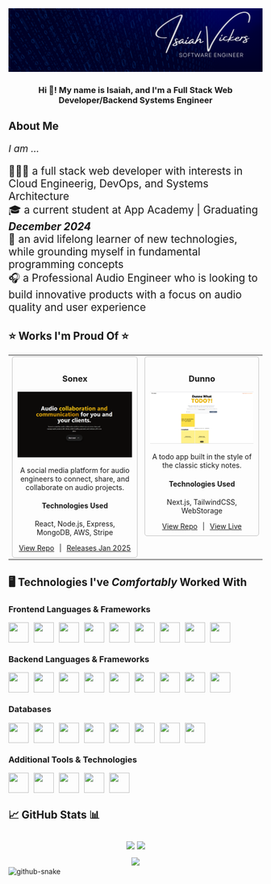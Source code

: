 <div>
  <img src="./images/isaiah-vickers_banner.png" />
</div>

<h3 align="center">Hi 👋! My name is Isaiah, and I'm a Full Stack Web Developer/Backend Systems Engineer</h3>

<h2>About Me</h2>
<p style="font-size: 1.2rem; font-style: italic;">I am ...</p>
<p style="font-size: 1.3rem;">
  👨🏾‍💻 a full stack web developer with interests in Cloud Engineerig, DevOps, and Systems Architecture
  <br/>
  🎓 a current student at App Academy | Graduating <strong><em>December 2024</em></strong>
  <br/>
  🧠 an avid lifelong learner of new technologies, while grounding myself in fundamental programming concepts
  <br/>
  🎧 a Professional Audio Engineer who is looking to build innovative products with a focus on audio quality and user experience
</p>

## ⭐ Works I'm Proud Of ⭐

<table>
  <tbody>
    <tr>
      <td valign="top">
        <div align="center" style="border: 1px solid #c1c1c1; border-radius: 5px; padding: 10px; height: 100%;">
          <div>
            <h3>Sonex</h3>
            <img src="./images/sonex_demo.png" width="100%" />
            <p>
              A social media platform for audio engineers to connect, share, and collaborate on audio projects.
            </p>
          </div>
          <div>
            <h4>Technologies Used</h4>
            <p>React, Node.js, Express, MongoDB, AWS, Stripe</p>
          </div>
          <div style="display: flex; justify-content: center; align-items: center; gap: 10px;">
            <a href="https://github.com/izzymadethat/sonex" rel="nofollow">View Repo</a>
            <span>|</span>
            <a href="#">Releases Jan 2025</a>
          </div>
        </div>
      </td>
      <td valign="top">
        <div align="center" style="border: 1px solid #c1c1c1; border-radius: 5px; padding: 10px; height: 100%;">
          <div>
            <h3>Dunno</h3>
            <img src="./images/dunno_demo.png" width="100%" />
            <p>
              A todo app built in the style of the classic sticky notes.
            </p>
          </div>
          <div>
            <h4>Technologies Used</h4>
            <p>Next.js, TailwindCSS, WebStorage</p>
          </div>
          <div style="display: flex; justify-content: center; align-items: center; gap: 10px;">
            <a href="https://github.com/izzymadethat/dunno-todoapp" rel="nofollow">View Repo</a>
            <span>|</span>
            <a href="https://dunno-todoapp.vercel.app/" rel="nofollow" target="_blank">View Live</a>
          </div>
        </div>
      </td>
    </tr>
  </tbody>
</table>

## 🖥️ Technologies I've **_Comfortably_** Worked With

<h3>Frontend Languages & Frameworks</h3>
<div style="display: flex; align-items: center; gap: 10px;">
  <img src="https://cdn.jsdelivr.net/gh/devicons/devicon/icons/html5/html5-original.svg" width="40" height="40"/>
  <img src="https://cdn.jsdelivr.net/gh/devicons/devicon/icons/css3/css3-original.svg" width="40" height="40"/>
  <img src="https://cdn.jsdelivr.net/gh/devicons/devicon/icons/javascript/javascript-original.svg" width="40" height="40"/>
  <img src="https://cdn.jsdelivr.net/gh/devicons/devicon/icons/typescript/typescript-original.svg" width="40" height="40"/>
  <img src="https://cdn.jsdelivr.net/gh/devicons/devicon/icons/react/react-original.svg" width="40" height="40"/>
  <img src="https://cdn.jsdelivr.net/gh/devicons/devicon/icons/nextjs/nextjs-original.svg" width="40" height="40"/>
  <img src="https://cdn.jsdelivr.net/gh/devicons/devicon/icons/redux/redux-original.svg" width="40" height="40"/>
  <img src="https://cdn.jsdelivr.net/gh/devicons/devicon/icons/tailwindcss/tailwindcss-plain.svg" width="40" height="40"/>
  <img src="https://cdn.jsdelivr.net/gh/devicons/devicon/icons/sass/sass-original.svg" width="40" height="40"/>
</div>

<h3>Backend Languages & Frameworks</h3>
<div style="display: flex; align-items: center; gap: 10px;">
  <img src="https://cdn.jsdelivr.net/gh/devicons/devicon/icons/python/python-original.svg" width="40" height="40"/>
  <img src="https://cdn.jsdelivr.net/gh/devicons/devicon/icons/flask/flask-original.svg" width="40" height="40"/>
  <img src="https://cdn.jsdelivr.net/gh/devicons/devicon/icons/nodejs/nodejs-original.svg" width="40" height="40"/>
  <img src="https://cdn.jsdelivr.net/gh/devicons/devicon/icons/rails/rails-plain.svg" width="40" height="40"/>
  <img src="https://cdn.jsdelivr.net/gh/devicons/devicon/icons/express/express-original.svg" width="40" height="40"/>
  <img src="https://cdn.jsdelivr.net/gh/devicons/devicon/icons/csharp/csharp-original.svg" width="40" height="40"/>
  <img src="https://cdn.jsdelivr.net/gh/devicons/devicon/icons/amazonwebservices/amazonwebservices-original.svg" width="40" height="40"/>
  <img src="https://cdn.jsdelivr.net/gh/devicons/devicon/icons/firebase/firebase-plain.svg" width="40" height="40"/>
  <img src="https://cdn.jsdelivr.net/gh/devicons/devicon/icons/supabase/supabase-original.svg" width="40" height="40"/>
</div>

<h3>Databases</h3>
<div style="display: flex; align-items: center; gap: 10px;">
  <img src="https://cdn.jsdelivr.net/gh/devicons/devicon/icons/postgresql/postgresql-original.svg" width="40" height="40"/>
  <img src="https://cdn.jsdelivr.net/gh/devicons/devicon/icons/mysql/mysql-original.svg" width="40" height="40"/>
  <img src="https://cdn.jsdelivr.net/gh/devicons/devicon/icons/sqlite/sqlite-original.svg" width="40" height="40"/>
  <img src="https://cdn.jsdelivr.net/gh/devicons/devicon/icons/mongodb/mongodb-original.svg" width="40" height="40"/>
  <img src="https://cdn.jsdelivr.net/gh/devicons/devicon/icons/sqlalchemy/sqlalchemy-original.svg" width="40" height="40"/>
  <img src="https://cdn.jsdelivr.net/gh/devicons/devicon/icons/sequelize/sequelize-original.svg" width="40" height="40"/>
  <img src="https://cdn.jsdelivr.net/gh/devicons/devicon/icons/prisma/prisma-original.svg" width="40" height="40"/>
  <img src="https://cdn.jsdelivr.net/gh/devicons/devicon/icons/mongoose/mongoose-original.svg" width="40" height="40"/>
</div>

<h3>Additional Tools & Technologies</h3>
<div style="display: flex; align-items: center; gap: 10px;">
  <img src="https://cdn.jsdelivr.net/gh/devicons/devicon/icons/linux/linux-original.svg" width="40" height="40"/>
  <img src="https://cdn.jsdelivr.net/gh/devicons/devicon/icons/docker/docker-original.svg" width="40" height="40"/>
  <img src="https://cdn.jsdelivr.net/gh/devicons/devicon/icons/kubernetes/kubernetes-plain.svg" width="40" height="40"/>
  <img src="https://cdn.jsdelivr.net/gh/devicons/devicon/icons/git/git-original.svg" width="40" height="40"/>
  <img src="https://cdn.jsdelivr.net/gh/devicons/devicon/icons/github/github-original.svg" width="40" height="40"/>
</div>

<h2>📈 GitHub Stats 📊</h2>

###

<div style="display: flex; margin-top: 32px; justify-content: center; gap: 5px;">
  <img src="https://github-readme-stats.vercel.app/api?username=izzymadethat&theme=tokyonight&show_icons=true&hide_border=true&count_private=true"></img>
   <img src="https://github-readme-stats.vercel.app/api/top-langs/?username=izzymadethat&theme=tokyonight&show_icons=true&hide_border=true&layout=compact"></img>
  
</div>

<div align="center" style="margin-top: 16px;">
 <img src="https://github-readme-streak-stats.herokuapp.com/?user=izzymadethat&theme=tokyonight&hide_border=true"></img>
</div>

<picture>
  <source media="(prefers-color-scheme: dark)" srcset="github-snake-dark.svg" />
  <source media="(prefers-color-scheme: light)" srcset="github-snake.svg" />
  <img alt="github-snake" src="github-snake.svg" />
</picture>

###

<!-- <div align="center">
  <a href="https://discord.com/channels/isaiah_vickers" target="_blank">
    <img src="https://img.shields.io/static/v1?message=Discord&logo=discord&label=&color=7289DA&logoColor=white&labelColor=&style=for-the-badge" height="35" alt="discord logo"  />
  </a>
  <a href="mailto:isaiah.vickers@outlook.com" target="_blank">
    <img src="https://img.shields.io/static/v1?message=Gmail&logo=gmail&label=&color=D14836&logoColor=white&labelColor=&style=for-the-badge" height="35" alt="gmail logo"  />
  </a>
  <a href="https://www.linkedin.com/in/isaiah-vickers/" target="_blank">
    <img src="https://img.shields.io/static/v1?message=LinkedIn&logo=linkedin&label=&color=0077B5&logoColor=white&labelColor=&style=for-the-badge" height="35" alt="linkedin logo"  />
  </a>
</div>

###

<br clear="both">


### -->

<!---
izzymadethat/izzymadethat is a ✨ special ✨ repository because its `README.md` (this file) appears on your GitHub profile.
You can click the Preview link to take a look at your changes.
--->
